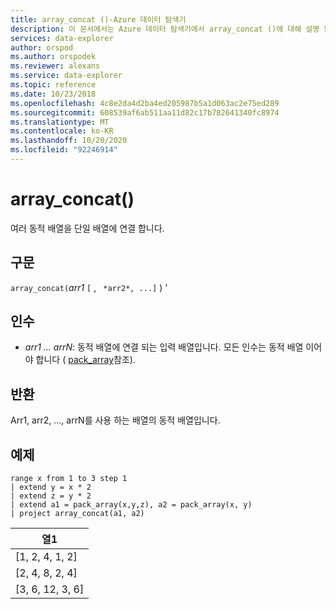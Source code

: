 ```yaml
---
title: array_concat ()-Azure 데이터 탐색기
description: 이 문서에서는 Azure 데이터 탐색기에서 array_concat ()에 대해 설명 합니다.
services: data-explorer
author: orspod
ms.author: orspodek
ms.reviewer: alexans
ms.service: data-explorer
ms.topic: reference
ms.date: 10/23/2018
ms.openlocfilehash: 4c8e2da4d2ba4ed205987b5a1d063ac2e75ed289
ms.sourcegitcommit: 608539af6ab511aa11d82c17b782641340fc8974
ms.translationtype: MT
ms.contentlocale: ko-KR
ms.lasthandoff: 10/20/2020
ms.locfileid: "92246914"
---
```

# <a name="array_concat"></a>array_concat()

여러 동적 배열을 단일 배열에 연결 합니다.

## <a name="syntax"></a>구문

`array_concat(`*arr1* `[` , ` *arr2*, ...]` ) '

## <a name="arguments"></a>인수

* *arr1 ... arrN*: 동적 배열에 연결 되는 입력 배열입니다. 모든 인수는 동적 배열 이어야 합니다 ( [pack_array](packarrayfunction.md)참조). 

## <a name="returns"></a>반환

Arr1, arr2, ..., arrN를 사용 하는 배열의 동적 배열입니다.

## <a name="example"></a>예제

<!-- csl: https://help.kusto.windows.net:443/Samples -->
```kusto
range x from 1 to 3 step 1
| extend y = x * 2
| extend z = y * 2
| extend a1 = pack_array(x,y,z), a2 = pack_array(x, y)
| project array_concat(a1, a2)
```

|열1|
|---|
|[1, 2, 4, 1, 2]|
|[2, 4, 8, 2, 4]|
|[3, 6, 12, 3, 6]|
